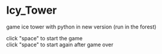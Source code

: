 # Icy_Tower
game ice tower with python in new version
(run in the forest)

click "space" to start the game  
click "space" to start again after game over
